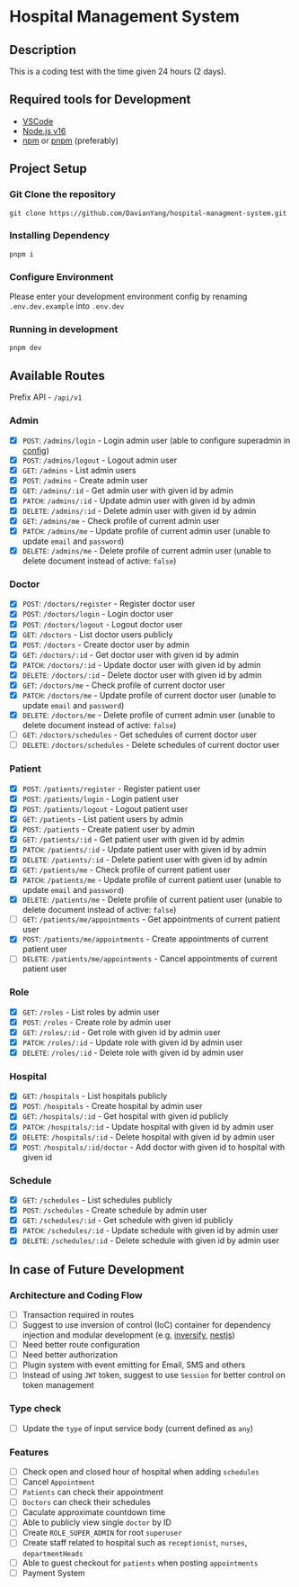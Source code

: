 # Hospital Management System

## Description

This is a coding test with the time given 24 hours (2 days).

## Required tools for Development

- [VSCode](https://code.visualstudio.com/)
- [Node.js v16](https://nodejs.org/en/)
- [npm](https://www.npmjs.com/) or [pnpm](https://pnpm.io/) (preferably)

## Project Setup

### Git Clone the repository

```
git clone https://github.com/DavianYang/hospital-managment-system.git
```

### Installing Dependency

```
pnpm i
```

### Configure Environment

Please enter your development environment config by renaming `.env.dev.example`
into `.env.dev`

### Running in development

```
pnpm dev
```

## Available Routes

Prefix API - `/api/v1`

### Admin

- [x] `POST`: `/admins/login` - Login admin user (able to configure superadmin
      in [config](src/config.ts))
- [x] `POST`: `/admins/logout` - Logout admin user
- [x] `GET`: `/admins` - List admin users
- [x] `POST`: `/admins` - Create admin user
- [x] `GET`: `/admins/:id` - Get admin user with given id by admin
- [x] `PATCH`: `/admins/:id` - Update admin user with given id by admin
- [x] `DELETE`: `/admins/:id` - Delete admin user with given id by admin
- [x] `GET`: `/admins/me` - Check profile of current admin user
- [x] `PATCH`: `/admins/me` - Update profile of current admin user (unable to
      update `email` and `password`)
- [x] `DELETE`: `/admins/me` - Delete profile of current admin user (unable to
      delete document instead of active: `false`)

### Doctor

- [x] `POST`: `/doctors/register` - Register doctor user
- [x] `POST`: `/doctors/login` - Login doctor user
- [x] `POST`: `/doctors/logout` - Logout doctor user
- [x] `GET`: `/doctors` - List doctor users publicly
- [x] `POST`: `/doctors` - Create doctor user by admin
- [x] `GET`: `/doctors/:id` - Get doctor user with given id by admin
- [x] `PATCH`: `/doctors/:id` - Update doctor user with given id by admin
- [x] `DELETE`: `/doctors/:id` - Delete doctor user with given id by admin
- [x] `GET`: `/doctors/me` - Check profile of current doctor user
- [x] `PATCH`: `/doctors/me` - Update profile of current doctor user (unable to
      update `email` and `password`)
- [x] `DELETE`: `/doctors/me` - Delete profile of current admin user (unable to
      delete document instead of active: `false`)
- [ ] `GET`: `/doctors/schedules` - Get schedules of current doctor user
- [ ] `DELETE`: `/doctors/schedules` - Delete schedules of current doctor user

### Patient

- [x] `POST`: `/patients/register` - Register patient user
- [x] `POST`: `/patients/login` - Login patient user
- [x] `POST`: `/patients/logout` - Logout patient user
- [x] `GET`: `/patients` - List patient users by admin
- [x] `POST`: `/patients` - Create patient user by admin
- [x] `GET`: `/patients/:id` - Get patient user with given id by admin
- [x] `PATCH`: `/patients/:id` - Update patient user with given id by admin
- [x] `DELETE`: `/patients/:id` - Delete patient user with given id by admin
- [x] `GET`: `/patients/me` - Check profile of current patient user
- [x] `PATCH`: `/patients/me` - Update profile of current patient user (unable
      to update `email` and `password`)
- [x] `DELETE`: `/patients/me` - Delete profile of current patient user (unable
      to delete document instead of active: `false`)
- [ ] `GET`: `/patients/me/appointments` - Get appointments of current patient
      user
- [x] `POST`: `/patients/me/appointments` - Create appointments of current
      patient user
- [ ] `DELETE`: `/patients/me/appointments` - Cancel appointments of current
      patient user

### Role

- [x] `GET`: `/roles` - List roles by admin user
- [x] `POST`: `/roles` - Create role by admin user
- [x] `GET`: `/roles/:id` - Get role with given id by admin user
- [x] `PATCH`: `/roles/:id` - Update role with given id by admin user
- [x] `DELETE`: `/roles/:id` - Delete role with given id by admin user

### Hospital

- [x] `GET`: `/hospitals` - List hospitals publicly
- [x] `POST`: `/hospitals` - Create hospital by admin user
- [x] `GET`: `/hospitals/:id` - Get hospital with given id publicly
- [x] `PATCH`: `/hospitals/:id` - Update hospital with given id by admin user
- [x] `DELETE`: `/hospitals/:id` - Delete hospital with given id by admin user
- [x] `POST`: `/hospitals/:id/doctor` - Add doctor with given id to hospital
      with given id

### Schedule

- [x] `GET`: `/schedules` - List schedules publicly
- [x] `POST`: `/schedules` - Create schedule by admin user
- [x] `GET`: `/schedules/:id` - Get schedule with given id publicly
- [x] `PATCH`: `/schedules/:id` - Update schedule with given id by admin user
- [x] `DELETE`: `/schedules/:id` - Delete schedule with given id by admin user

## In case of Future Development

### Architecture and Coding Flow

- [ ] Transaction required in routes
- [ ] Suggest to use inversion of control (IoC) container for dependency
      injection and modular development (e.g,
      [inversify](https://inversify.io/), [nestjs](https://nestjs.com/))
- [ ] Need better route configuration
- [ ] Need better authorization
- [ ] Plugin system with event emitting for Email, SMS and others
- [ ] Instead of using `JWT` token, suggest to use `Session` for better control
      on token management

### Type check

- [ ] Update the `type` of input service body (current defined as `any`)

### Features

- [ ] Check open and closed hour of hospital when adding `schedules`
- [ ] Cancel `Appointment`
- [ ] `Patients` can check their appointment
- [ ] `Doctors` can check their schedules
- [ ] Caculate approximate countdown time
- [ ] Able to publicly view single `doctor` by ID
- [ ] Create `ROLE_SUPER_ADMIN` for root `superuser`
- [ ] Create staff related to hospital such as `receptionist`, `nurses`,
      `departmentHeads`
- [ ] Able to guest checkout for `patients` when posting `appointments`
- [ ] Payment System
